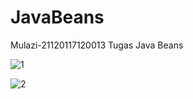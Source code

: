# JavaBeans
Mulazi-21120117120013
Tugas Java Beans 

![1](https://user-images.githubusercontent.com/36161774/82069521-9fcb1400-96fd-11ea-874f-ccbd620cd7d9.jpg)

![2](https://user-images.githubusercontent.com/36161774/82069662-da34b100-96fd-11ea-8faf-59ce6432b17e.jpg)

